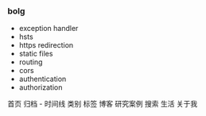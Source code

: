 ### bolg

- exception handler
- hsts
- https redirection
- static files
- routing
- cors
- authentication
- authorization

首页
归档 - 时间线
类别
标签
博客
研究案例
搜索
生活
关于我